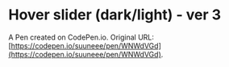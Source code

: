 # Hover slider (dark/light) - ver 3

A Pen created on CodePen.io. Original URL: [https://codepen.io/suuneee/pen/WNWdVGd](https://codepen.io/suuneee/pen/WNWdVGd).

